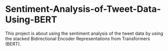 # Sentiment-Analysis-of-Tweet-Data-Using-BERT
This project is about using the sentiment analysis of the tweet data by using the stacked  Bidirectional Encoder Representations from Transformers (BERT).
